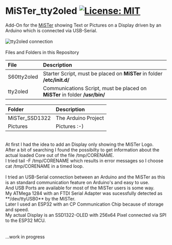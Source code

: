 # MiSTer_tty2oled [![License: MIT](https://img.shields.io/badge/License-MIT-yellow.svg)](https://opensource.org/licenses/MIT)
Add-On for the [MiSTer](https://github.com/MiSTer-devel) showing Text or Pictures on a Display driven by an Arduino which is connected via USB-Serial.<br/>
<br/>
![tty2oled connection](https://github.com/venice1200/MiSTer_tty2oled/blob/main/Pictures/OLED_Connection.jpg?raw=true)
<br/>
<br/>
Files and Folders in this Repository<br/>

| File | Description |
| :--- | :--- |
| S60tty2oled | Starter Script, must be placed on **MiSTer** in folder **/etc/init.d/**  |
| tty2oled | Communications Script, must be placed on **MiSTer** in folder **/usr/bin/** |

| Folder | Description |
| :--- | :--- |
| MiSTer_SSD1322 | The Arduino Project |
| Pictures | Pictures :-) |

<br/>
At first I had the idea to add an Display only showing the MiSTer Logo.<br/>
After a bit of searching I found the possibilty to get information about the actual loaded Core out of the file /tmp/CORENAME.<br/>
I tried tail -F /tmp/CORENAME which results in error messages so I choose cat /tmp/CORENAME in a timed loop.<br/>
<br/>
I tried an USB-Serial connection between an Arduino and the MiSTer as this is an standard communication feature on Arduino's and easy to use.<br/>
And USB Ports are available for most of the MiSTer users is some way.<br/>
My ATMega 1284 with an FTDI Serial Adapter was sucessfully detected as **/dev/ttyUSB0** by the MiSTer.<br/>
Later I used an ESP32 with an CP Communication Chip because of storage and speed.<br/>
My actual Display is an SSD1322-OLED with 256x64 Pixel connected via SPI to the ESP32 MCU.<br/>
<br/><br/>
...work in progress<br/>
<br/>
